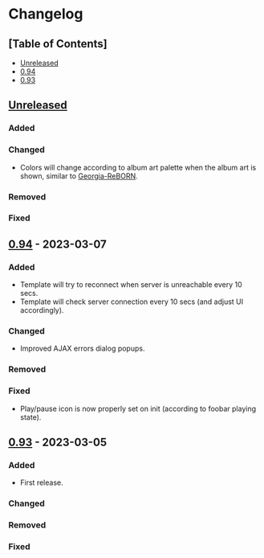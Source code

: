 # Changelog

## [Table of Contents]
- [Unreleased](#unreleased)
- [0.94](#094---2023-03-07)
- [0.93](#093---2023-03-05)

## [Unreleased][]
### Added
### Changed
- Colors will change according to album art palette when the album art is shown, similar to [Georgia-ReBORN](https://github.com/TT-ReBORN/Georgia-ReBORN).
### Removed
### Fixed

## [0.94] - 2023-03-07
### Added
- Template will try to reconnect when server is unreachable every 10 secs.
- Template will check server connection every 10 secs (and adjust UI accordingly).
### Changed
- Improved AJAX errors dialog popups.
### Removed
### Fixed
- Play/pause icon is now properly set on init (according to foobar playing state).

## [0.93] - 2023-03-05
### Added
- First release.
### Changed
### Removed
### Fixed

[Unreleased]: https://github.com/regorxxx/ajquery-xxx/compare/v0.94...HEAD
[0.94]: https://github.com/regorxxx/ajquery-xxx/compare/v0.93...v0.94
[0.93]: https://github.com/regorxxx/ajquery-xxx/compare/2fd0f3d...v0.93